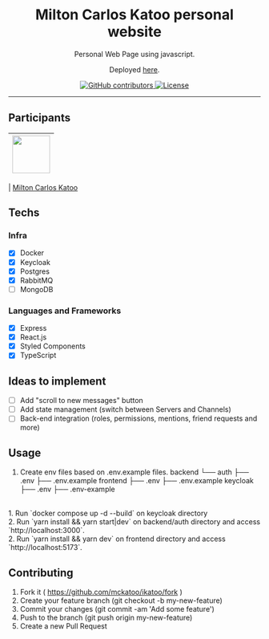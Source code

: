 <h1 align="center">
Milton Carlos Katoo personal website
</h1>

<p align="center">Personal Web Page using javascript.</p>
<p align="center">Deployed <a href="https://www.ikatoo.com.br/">here</a>.</p>

<p align="center">
  <a href="https://github.com/mckatoo/ikatoo/graphs/contributors">
  <img alt="GitHub contributors" src="https://img.shields.io/github/contributors/mckatoo/ikatoo?color=%23FF2A2A&logoColor=%23FF2A2A&style=flat" alt="Contributors">
  </a>
  <a href="https://opensource.org/licenses/MIT">
    <img src="https://img.shields.io/github/license/mckatoo/ikatoo?color=%23FF2A2A&logo=mit&style=flat" alt="License">
  </a>
</p>

<hr>

## Participants

| [<img src="https://avatars.githubusercontent.com/u/7876852?v=4" width="75px;"/>](https://github.com/mckatoo) |
| :------------------------------------------------------------------------------------------------------------------------: |


| [Milton Carlos Katoo](https://github.com/mckatoo)

## Techs

### Infra
  - [x] Docker
  - [x] Keycloak
  - [x] Postgres
  - [X] RabbitMQ
  - [ ] MongoDB

### Languages and Frameworks
  - [x] Express
  - [x] React.js
  - [x] Styled Components
  - [x] TypeScript

## Ideas to implement

- [ ] Add "scroll to new messages" button
- [ ] Add state management (switch between Servers and Channels)
- [ ] Back-end integration (roles, permissions, mentions, friend requests and more)

## Usage

1. Create env files based on .env.example files.
backend
└── auth
    ├── .env
    ├── .env.example
frontend
├── .env
├── .env.example
keycloak
├── .env
├── .env-example

<br />
1. Run `docker compose up -d --build` on keycloak directory<br />
2. Run `yarn install && yarn start|dev` on backend/auth directory and access `http://localhost:3000`.<br />
2. Run `yarn install && yarn dev` on frontend directory and access `http://localhost:5173`.<br />

## Contributing

1. Fork it ( https://github.com/mckatoo/ikatoo/fork )
2. Create your feature branch (git checkout -b my-new-feature)
3. Commit your changes (git commit -am 'Add some feature')
4. Push to the branch (git push origin my-new-feature)
5. Create a new Pull Request
